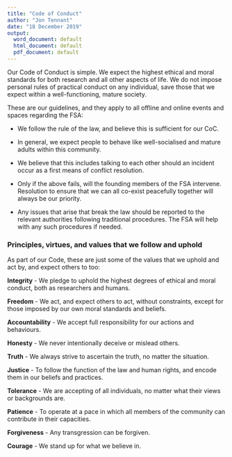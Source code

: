 ```yaml
---
title: "Code of Conduct"
author: "Jon Tennant"
date: "18 December 2019"
output:
  word_document: default
  html_document: default
  pdf_document: default
---
```


Our Code of Conduct is simple. We expect the highest ethical and moral standards for both research and all other aspects of life. We do not impose personal rules of practical conduct on any individual, save those that we expect within a well-functioning, mature society. 

These are our guidelines, and they apply to all offline and online events and spaces regarding the FSA:

* We follow the rule of the law, and believe this is sufficient for our CoC.

* In general, we expect people to behave like well-socialised and mature adults within this community.

* We believe that this includes talking to each other should an incident occur as a first means of conflict resolution.

* Only if the above fails, will the founding members of the FSA intervene. Resolution to ensure that we can all co-exist peacefully together will always be our priority.

* Any issues that arise that break the law should be reported to the relevant authorities following traditional procedures. The FSA will help with any such procedures if needed.


### Principles, virtues, and values that we follow and uphold

As part of our Code, these are just some of the values that we uphold and act by, and expect others to too:

**Integrity** - We pledge to uphold the highest degrees of ethical and moral conduct, both as researchers and humans.

**Freedom** - We act, and expect others to act, without constraints, except for those imposed by our own moral standards and beliefs.

**Accountability** - We accept full responsibility for our actions and behaviours.

**Honesty** - We never intentionally deceive or mislead others.

**Truth** - We always strive to ascertain the truth, no matter the situation.

**Justice** - To follow the function of the law and human rights, and encode them in our beliefs and practices.

**Tolerance** - We are accepting of all individuals, no matter what their views or backgrounds are.

**Patience** - To operate at a pace in which all members of the community can contribute in their capacities.

**Forgiveness** - Any transgression can be forgiven.

**Courage** - We stand up for what we believe in.
